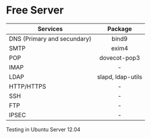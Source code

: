 # Free Server

| Services                     | Package                |
| -----------------------------|:----------------------:|
| DNS (Primary and secundary)  | bind9
| SMTP 	    					         | exim4
| POP   	  					         | dovecot-pop3
| IMAP 							           | -
| LDAP		 					           | slapd, ldap-utils
| HTTP/HTTPS 				           | -
| SSH 							           | -
| FTP 							           | -
| IPSEC						 	           | -


Testing in Ubuntu Server 12.04